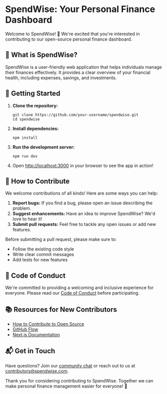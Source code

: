 # SpendWise: Your Personal Finance Dashboard

Welcome to SpendWise! 👋 We're excited that you're interested in contributing to our open-source personal finance dashboard.

## 🌟 What is SpendWise?

SpendWise is a user-friendly web application that helps individuals manage their finances effectively. It provides a clear overview of your financial health, including expenses, savings, and investments.

## 🚀 Getting Started

1. **Clone the repository:**

   ```
   git clone https://github.com/your-username/spendwise.git
   cd spendwise
   ```

2. **Install dependencies:**

   ```
   npm install
   ```

3. **Run the development server:**

   ```
   npm run dev
   ```

4. Open [http://localhost:3000](http://localhost:3000) in your browser to see the app in action!

## 🤝 How to Contribute

We welcome contributions of all kinds! Here are some ways you can help:

1. **Report bugs:** If you find a bug, please open an issue describing the problem.
2. **Suggest enhancements:** Have an idea to improve SpendWise? We'd love to hear it!
3. **Submit pull requests:** Feel free to tackle any open issues or add new features.

Before submitting a pull request, please make sure to:

- Follow the existing code style
- Write clear commit messages
- Add tests for new features

## 🌈 Code of Conduct

We're committed to providing a welcoming and inclusive experience for everyone. Please read our [Code of Conduct](CODE_OF_CONDUCT.md) before participating.

## 📚 Resources for New Contributors

- [How to Contribute to Open Source](https://opensource.guide/how-to-contribute/)
- [GitHub Flow](https://guides.github.com/introduction/flow/)
- [Next.js Documentation](https://nextjs.org/docs)

## 📬 Get in Touch

Have questions? Join our [community chat](https://discord.gg/spendwise) or reach out to us at contributors@spendwise.com.

Thank you for considering contributing to SpendWise. Together we can make personal finance management easier for everyone! 💖

